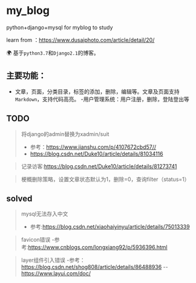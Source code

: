 # my_blog
python+django+mysql for myblog to study

learn from ：https://www.dusaiphoto.com/article/detail/20/

🌍
基于`python3.7`和`Django2.1`的博客。   


## 主要功能：
- 文章，页面，分类目录，标签的添加，删除，编辑等。文章及页面支持`Markdown`，支持代码高亮。
-用户管理系统：用户注册，删除，登陆登出等


## TODO
> 将django的admin替换为xadmin/suit
> - 参考：https://www.jianshu.com/p/4107672cbd57//
> - https://blog.csdn.net/Duke10/article/details/81034116

> 记录访客:https://blog.csdn.net/Duke10/article/details/81273741

> 梗概删除策略，设置文章状态默认为1，删除=0，查询filter（status=1）

## solved
> mysql无法存入中文
> - 参考:https://blog.csdn.net/xiaohaiyinyu/article/details/75013339

>favicon错误
> -参考:https://www.cnblogs.com/longxiang92/p/5936396.html

>layer组件引入错误
> -参考：https://blog.csdn.net/shog808/article/details/86488936
> -- https://www.layui.com/doc/